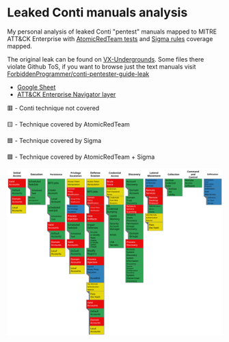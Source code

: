 # Leaked Conti manuals analysis

My personal analysis of leaked Conti "pentest" manuals mapped to MITRE ATT&CK Enterprise with [AtomicRedTeam tests](https://github.com/redcanaryco/atomic-red-team) and [Sigma rules](https://github.com/SigmaHQ/sigma) coverage mapped.

The original leak can be found on [VX-Undergrounds](vx-underground.org). Some files there violate Github ToS, if you want to browse just the text manuals visit [ForbiddenProgrammer/conti-pentester-guide-leak](https://github.com/ForbiddenProgrammer/conti-pentester-guide-leak)

- [Google Sheet](https://docs.google.com/spreadsheets/d/1hCc25rqSPnZMNbMyO2iLlKjncZhU9hAPqGX7XLCMmpA/edit?usp=sharing)
- [ATT&CK Enterprise Navigator layer](https://mitre-attack.github.io/attack-navigator/#layerURL=https%3A%2F%2Fraw.githubusercontent.com%2Fj91321%2Fconti-manuals-analysis%2Fmain%2FConti_Manuals_Analysis.json)

🟥 - Conti technique not covered

🟨 - Technique covered by AtomicRedTeam

🟦 - Technique covered by Sigma

🟩 - Technique covered by AtomicRedTeam + Sigma


![MITRE ATT&CK framework mapping](https://raw.githubusercontent.com/j91321/conti-manuals-analysis/main/conti-manuals-attck-matrix.svg??sanitize=true)
